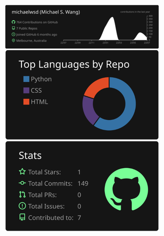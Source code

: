 [![](https://raw.githubusercontent.com/michaelwsd/profile-summary-cards/master/profile-summary-card-output/dark/0-profile-details.svg)](https://github.com/vn7n24fzkq/github-profile-summary-cards)
[![](https://raw.githubusercontent.com/michaelwsd/profile-summary-cards/master/profile-summary-card-output/dark/1-repos-per-language.svg)](https://github.com/vn7n24fzkq/github-profile-summary-cards) 
[![](https://raw.githubusercontent.com/michaelwsd/profile-summary-cards/master/profile-summary-card-output/dark/3-stats.svg)](https://github.com/vn7n24fzkq/github-profile-summary-cards) 
